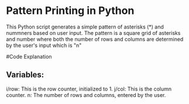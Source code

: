 # Pattern Printing in Python

This Python script generates a simple pattern of asterisks (*) and nummners based on user input. The pattern is a square grid of asterisks and number where both the number of rows and columns are determined by the user's input which is "n"

#Code Explanation

## Variables:
i/row: This is the row counter, initialized to 1.
j/col: This is the column counter.
n: The number of rows and columns, entered by the user.
